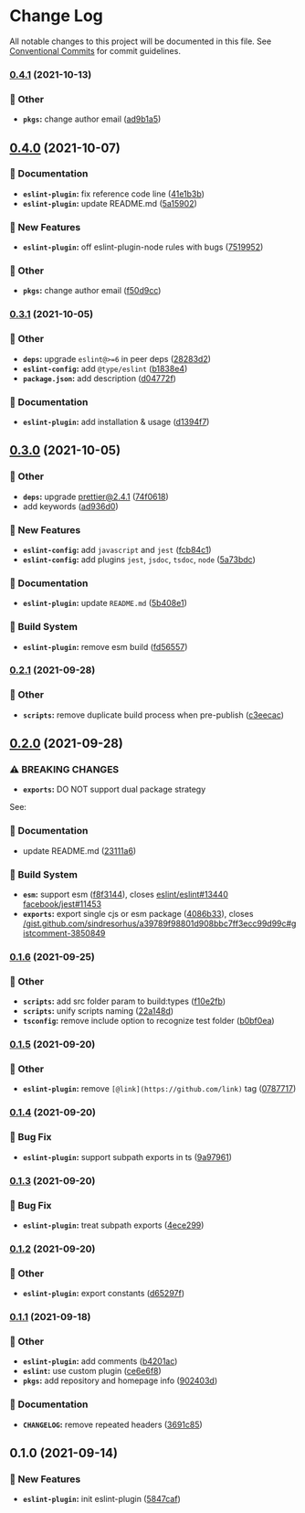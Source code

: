 # Change Log

All notable changes to this project will be documented in this file.
See [Conventional Commits](https://conventionalcommits.org) for commit guidelines.

### [0.4.1](https://github.com/younho9/lib/compare/@younho9/eslint-plugin@0.4.0...@younho9/eslint-plugin@0.4.1) (2021-10-13)


### :broom: Other

* **`pkgs`:** change author email ([ad9b1a5](https://github.com/younho9/lib/commit/ad9b1a57b35b3e47c25096aa451ecf73eede8356))



## [0.4.0](https://github.com/younho9/lib/compare/@younho9/eslint-plugin@0.3.1...@younho9/eslint-plugin@0.4.0) (2021-10-07)


### :memo: Documentation

* **`eslint-plugin`:** fix reference code line ([41e1b3b](https://github.com/younho9/lib/commit/41e1b3be68708ba829e10f16ce1aa534a67a788c))
* **`eslint-plugin`:** update README.md ([5a15902](https://github.com/younho9/lib/commit/5a159024aea7b4a7608c48e1f019516aa4070907))


### :rocket: New Features

* **`eslint-plugin`:** off eslint-plugin-node rules with bugs ([7519952](https://github.com/younho9/lib/commit/75199526b9bfec7265d8fa81cc6c3f1e3453eb05))


### :broom: Other

* **`pkgs`:** change author email ([f50d9cc](https://github.com/younho9/lib/commit/f50d9cc4942d756b4b239d109d0990bfbc39f2a2))



### [0.3.1](https://github.com/younho9/lib/compare/@younho9/eslint-plugin@0.3.0...@younho9/eslint-plugin@0.3.1) (2021-10-05)


### :broom: Other

* **`deps`:** upgrade `eslint@>=6` in peer deps ([28283d2](https://github.com/younho9/lib/commit/28283d2a846510e7af60ed0ed901f2a7e5a55a1e))
* **`eslint-config`:** add `@type/eslint` ([b1838e4](https://github.com/younho9/lib/commit/b1838e4755c40e3cd286c1e3bfee8d98c9424434))
* **`package.json`:** add description ([d04772f](https://github.com/younho9/lib/commit/d04772fee6585b8bb1529589b570d8237156189a))


### :memo: Documentation

* **`eslint-plugin`:** add installation & usage ([d1394f7](https://github.com/younho9/lib/commit/d1394f73b55674d87ae14f518b6ae33e7289d666))



## [0.3.0](https://github.com/younho9/lib/compare/@younho9/eslint-plugin@0.2.1...@younho9/eslint-plugin@0.3.0) (2021-10-05)


### :broom: Other

* **`deps`:** upgrade prettier@2.4.1 ([74f0618](https://github.com/younho9/lib/commit/74f0618588da6fb4d2cafc62835c20f90eee45e8))
* add keywords ([ad936d0](https://github.com/younho9/lib/commit/ad936d0a2aa3ecb5d1a7450359688b6f4fbd3ea9))


### :rocket: New Features

* **`eslint-config`:** add `javascript` and `jest` ([fcb84c1](https://github.com/younho9/lib/commit/fcb84c1c473f85ce6cdd5040d65c48e4f641fb8a))
* **`eslint-config`:** add plugins `jest`, `jsdoc`, `tsdoc`, `node` ([5a73bdc](https://github.com/younho9/lib/commit/5a73bdc244249ec3103bd28dce00d0cd45b707c8))


### :memo: Documentation

* **`eslint-plugin`:** update `README.md` ([5b408e1](https://github.com/younho9/lib/commit/5b408e13912e25b84e02342d5c633c0769f67587))


### :hammer: Build System

* **`eslint-plugin`:** remove esm build ([fd56557](https://github.com/younho9/lib/commit/fd565572c49f685a47bb3cf604fe96be4517836b))



### [0.2.1](https://github.com/younho9/lib/compare/@younho9/eslint-plugin@0.2.0...@younho9/eslint-plugin@0.2.1) (2021-09-28)


### :broom: Other

* **`scripts`:** remove duplicate build process when pre-publish ([c3eecac](https://github.com/younho9/lib/commit/c3eecac5652850fdc3365c555e386837d0a60773))



## [0.2.0](https://github.com/younho9/lib/compare/@younho9/eslint-plugin@0.1.6...@younho9/eslint-plugin@0.2.0) (2021-09-28)


### ⚠ BREAKING CHANGES

* **`exports`:** DO NOT support dual package strategy

See:

### :memo: Documentation

* update README.md ([23111a6](https://github.com/younho9/lib/commit/23111a61c9b48cd5f5c9ed84514e0d145ac3e0dd))


### :hammer: Build System

* **`esm`:** support esm ([f8f3144](https://github.com/younho9/lib/commit/f8f3144921c6d9adfc80c7637620c777a17e6546)), closes [eslint/eslint#13440](https://github.com/eslint/eslint/issues/13440) [facebook/jest#11453](https://github.com/facebook/jest/issues/11453)
* **`exports`:** export single cjs or esm package ([4086b33](https://github.com/younho9/lib/commit/4086b337c36471268ddb55ee1aa632a3d056bfd0)), closes [/gist.github.com/sindresorhus/a39789f98801d908bbc7ff3ecc99d99c#gistcomment-3850849](https://github.com/younho9//gist.github.com/sindresorhus/a39789f98801d908bbc7ff3ecc99d99c/issues/gistcomment-3850849)



### [0.1.6](https://github.com/younho9/lib/compare/@younho9/eslint-plugin@0.1.5...@younho9/eslint-plugin@0.1.6) (2021-09-25)


### :broom: Other

* **`scripts`:** add src folder param to build:types ([f10e2fb](https://github.com/younho9/lib/commit/f10e2fb681bb632dd046ac655087e516b03e9925))
* **`scripts`:** unify scripts naming ([22a148d](https://github.com/younho9/lib/commit/22a148d449c440ad8dc002a14bad4aaff6472f65))
* **`tsconfig`:** remove include option to recognize test folder ([b0bf0ea](https://github.com/younho9/lib/commit/b0bf0ea007b2ff7ac28b5afc81ea896ef9a9b833))



### [0.1.5](https://github.com/younho9/lib/compare/@younho9/eslint-plugin@0.1.4...@younho9/eslint-plugin@0.1.5) (2021-09-20)


### :broom: Other

* **`eslint-plugin`:** remove `[@link](https://github.com/link)` tag ([0787717](https://github.com/younho9/lib/commit/078771784f10f460897afb93cdc2d6d2d20254c8))



### [0.1.4](https://github.com/younho9/lib/compare/@younho9/eslint-plugin@0.1.3...@younho9/eslint-plugin@0.1.4) (2021-09-20)


### :bug: Bug Fix

* **`eslint-plugin`:** support subpath exports in ts ([9a97961](https://github.com/younho9/lib/commit/9a97961e5375b1e95480e1ff54c940354a32184a))



### [0.1.3](https://github.com/younho9/lib/compare/@younho9/eslint-plugin@0.1.2...@younho9/eslint-plugin@0.1.3) (2021-09-20)


### :bug: Bug Fix

* **`eslint-plugin`:** treat subpath exports ([4ece299](https://github.com/younho9/lib/commit/4ece29959ad2dd7e4207fcbd1cf0095b702275c1))



### [0.1.2](https://github.com/younho9/lib/compare/@younho9/eslint-plugin@0.1.1...@younho9/eslint-plugin@0.1.2) (2021-09-20)


### :broom: Other

* **`eslint-plugin`:** export constants ([d65297f](https://github.com/younho9/lib/commit/d65297fcf93d32faa850e51c112c81f43f5167ed))



### [0.1.1](https://github.com/younho9/lib/compare/@younho9/eslint-plugin@0.1.0...@younho9/eslint-plugin@0.1.1) (2021-09-18)


### :broom: Other

* **`eslint-plugin`:** add comments ([b4201ac](https://github.com/younho9/lib/commit/b4201ac51591c324d979bbaf961605d25aa4feb5))
* **`eslint`:** use custom plugin ([ce6e6f8](https://github.com/younho9/lib/commit/ce6e6f869cfec313b89ad5a2c5a32c2fd79743a5))
* **`pkgs`:** add repository and homepage info ([902403d](https://github.com/younho9/lib/commit/902403d6d2b0430effa51b037d48b91b92739eef))


### :memo: Documentation

* **`CHANGELOG`:** remove repeated headers ([3691c85](https://github.com/younho9/lib/commit/3691c8544bdaceafd94e4692da1a6316daecd69c))



## 0.1.0 (2021-09-14)

### :rocket: New Features

- **`eslint-plugin`:** init eslint-plugin ([5847caf](https://github.com/younho9/lib/commit/5847caf9f45fe179a0ab05cc1e46e1118694a23d))
